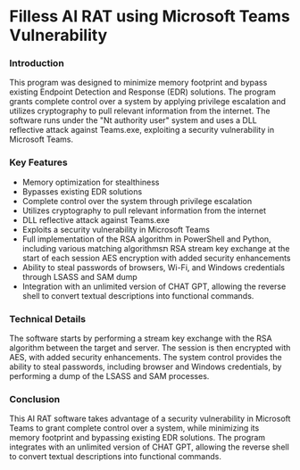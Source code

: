 # Filless AI RAT using Microsoft Teams Vulnerability

### Introduction
This program was designed to minimize memory footprint and bypass existing Endpoint Detection and Response (EDR) solutions. The program grants complete control over a system by applying privilege escalation and utilizes cryptography to pull relevant information from the internet. The software runs under the "Nt authority user" system and uses a DLL reflective attack against Teams.exe, exploiting a security vulnerability in Microsoft Teams.

### Key Features
- Memory optimization for stealthiness
- Bypasses existing EDR solutions
- Complete control over the system through privilege escalation
- Utilizes cryptography to pull relevant information from the internet
- DLL reflective attack against Teams.exe
- Exploits a security vulnerability in Microsoft Teams
- Full implementation of the RSA algorithm in PowerShell and Python, including various matching algorithmsת
RSA stream key exchange at the start of each session
AES encryption with added security enhancements
- Ability to steal passwords of browsers, Wi-Fi, and Windows credentials through LSASS and SAM dump
- Integration with an unlimited version of CHAT GPT, allowing the reverse shell to convert textual descriptions into functional commands.

### Technical Details
The software starts by performing a stream key exchange with the RSA algorithm between the target and server. The session is then encrypted with AES, with added security enhancements. The system control provides the ability to steal passwords, including browser and Windows credentials, by performing a dump of the LSASS and SAM processes.

### Conclusion
This AI RAT software takes advantage of a security vulnerability in Microsoft Teams to grant complete control over a system, while minimizing its memory footprint and bypassing existing EDR solutions. The program integrates with an unlimited version of CHAT GPT, allowing the reverse shell to convert textual descriptions into functional commands.
